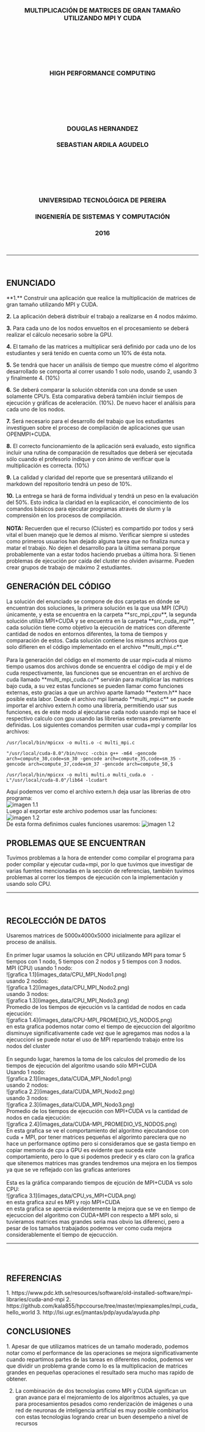 <h3 align="center">MULTIPLICACIÓN DE MATRICES DE GRAN TAMAÑO UTILIZANDO MPI Y CUDA</h3>
<br>
<br>
<br>
<br>
<br>
<h3 align="center">HIGH PERFORMANCE COMPUTING</h3>
<br>
<br>
<br>
<br>
<br>
<h3 align="center">DOUGLAS HERNANDEZ</h3>
<h3 align="center">SEBASTIAN ARDILA AGUDELO</h3>
<br>
<br>
<br>
<br>
<br>
<h3 align="center">UNIVERSIDAD TECNOLÓGICA DE PEREIRA</h3>
<h3 align="center">INGENIERÍA DE SISTEMAS Y COMPUTACIÓN</h3>
<h3 align="center">2016</h3>
<br>
<HR width=100% align="center">
<br>
<h2 >ENUNCIADO</h2>
**1.** Construir una aplicación que realice la multiplicación de matrices de gran tamaño utilizando MPI y CUDA.
<br>

**2.** La aplicación deberá distribuir el trabajo a realizarse en 4 nodos máximo.
<br>

**3.** Para cada uno de los nodos envueltos en el procesamiento se deberá realizar el cálculo necesario sobre la GPU.
<br>

**4.** El tamaño de las matrices a multiplicar será definido por cada uno de los estudiantes y será tenido en cuenta como un 10% de ésta nota.
<br>

**5.** Se tendrá que hacer un análisis de tiempo que muestre cómo el algoritmo desarrollado se comporta al correr usando 1 solo nodo, usando 2, usando 3 y finalmente 4. (10%)
<br>

**6.** Se deberá comparar la solución obtenida con una donde se usen solamente CPU’s. Esta comparativa deberá también incluir tiempos de ejecución y gráficas de aceleración. (10%). De nuevo hacer el análisis para cada uno de los nodos.
<br>

**7.** Será necesario para el desarrollo del trabajo que los estudiantes investiguen sobre el proceso de compilación de aplicaciones que usan OPENMPI+CUDA.
<br>

**8.** El correcto funcionamiento de la aplicación será evaluado, esto significa incluir una rutina de comparación de resultados que deberá ser ejecutada sólo cuando el profesorlo indique y con ánimo de verificar que la multiplicación es correcta. (10%)
<br>

**9.** La calidad y claridad del reporte que se presentará utilizando el markdown del repositorio tendrá un peso de 10%.
<br>

**10.** La entrega se hará de forma individual y tendrá un peso en la evaluación del 50%. Esto indica la claridad en la explicación, el conocimiento de los comandos básicos para ejecutar programas através de slurm y la comprensión en los procesos de compilación.
<br>
<br>
**NOTA:** Recuerden que el recurso (Clúster) es compartido por todos y será vital el buen manejo que le demos al mismo. Verificar siempre si ustedes como primeros usuarios han dejado alguna tarea que no finaliza nunca y matar el trabajo. No dejen el desarrollo para la última semana porque probablemente van a estar todos haciendo pruebas a última hora. Si tienen problemas de ejecución por caída del cluster no olviden avisarme. Pueden crear grupos de trabajo de máximo 2 estudiantes.
<br>
<h2 >GENERACIÓN DEL CÓDIGO</h2>
La solución del enunciado se compone de dos carpetas en dónde se encuentran dos soluciones, la primera solución es la que usa MPI (CPU) únicamente, y esta se encuentra en la carpeta **src_mpi_cpu**, la segunda solución utiliza MPI+CUDA y se encuentra en la carpeta **src_cuda_mpi**, cada solución tiene como objetivo la ejecución de matrices con diferente cantidad de nodos en entornos diferentes, la toma de tiempos y comparación de estos. Cada solución contiene los mismos archivos que solo difieren en el código implementado en el archivo **multi_mpi.c**.
<br>
<br>
Para la generación del código en el momento de usar mpi+cuda al mismo tiempo usamos dos archivos donde se encuentra el código de mpi y el de cuda respectivamente, las funciones que se encuentran en el archivo de cuda llamado **multi_mpi_cuda.cu** servirán para multiplicar las matrices bajo cuda, a su vez estas funciones se pueden llamar como funciones externas, esto gracias a que un archivo aparte llamado **extern.h** hace posible esta labor. Desde el archivo mpi llamado **multi_mpi.c** se puede importar el archivo extern.h como una librería, permitiendo usar sus funciones, es de este modo al ejecutarse cada nodo usando mpi se hace el respectivo calculo con gpu usando las librerias externas previamente definidas.
Los siguientes comandos permiten usar cuda+mpi y compilar los archivos:

``` /usr/local/bin/mpicxx -o multi.o -c multi_mpi.c ```

``` "/usr/local/cuda-8.0"/bin/nvcc -ccbin g++ -m64 -gencode arch=compute_30,code=sm_30 -gencode arch=compute_35,code=sm_35 -gencode arch=compute_37,code=sm_37 -gencode arch=compute_50,$ ```

``` /usr/local/bin/mpicxx -o multi multi.o multi_cuda.o  -L"/usr/local/cuda-8.0"/lib64 -lcudart ```

Aquí podemos ver como el archivo extern.h deja usar las librerias de otro programa:
<br>
![imagen 1.1](images_data/extern.png)
<br>
Luego al exportar este archivo podemos usar las funciones:
<br>
![imagen 1.2](images_data/include-extern.png)
<br>
De esta forma definimos cuales funciones usaremos:
![imagen 1.2](images_data/extern-functions-definition.png)
<br>
<h2 >PROBLEMAS QUE SE ENCUENTRAN</h2>
Tuvimos problemas a la hora de entender como compilar el programa para poder compilar y ejecutar cuda+mpi, por lo que tuvimos que investigar de varias fuentes mencionadas en la sección de referencias, también tuvimos problemas al correr los tiempos de ejecución con la implementación y usando solo CPU.
<br>
<HR width=100% align="center">
<br>
<h2>RECOLECCIÓN DE DATOS</h2>
Usaremos matrices de 5000x4000x5000 inicialmente para agilizar el proceso de análisis.
<br>
<br>
En primer lugar usamos la solución en CPU utilizando MPI para tomar 5 tiempos con 1 nodo, 5 tiempos con 2 nodos y 5 tiempos con 3 nodos.
<br>
MPI (CPU)
usando 1 nodo:
<br>
![grafica 1.1](images_data/CPU_MPI_Nodo1.png)
<br>
usando 2 nodos:
<br>
![grafica 1.2](images_data/CPU_MPI_Nodo2.png)
<br>
usando 3 nodos:
<br>
![grafica 1.3](images_data/CPU_MPI_Nodo3.png)
<br>
Promedio de los tiempos de ejecución vs la cantidad de nodos en cada ejecución:
<br>
![grafica 1.4](images_data/CPU-MPI_PROMEDIO_VS_NODOS.png)
<br>
en esta grafica podemos notar como el tiempo de ejecuccion del algoritmo disminuye significativamente cade vez que le agregamos mas nodos a la ejecuccioni se puede notar el uso de MPI repartiendo trabajo entre los nodos del cluster
<br>
<br>
En segundo lugar, haremos la toma de los calculos del promedio de los tiempos de ejecución del algoritmo usando sólo MPI+CUDA
<br>
Usando 1 nodo:
<br>
![grafica 2.1](images_data/CUDA_MPI_Nodo1.png)
<br>
usando 2 nodos:
<br>
![grafica 2.2](images_data/CUDA_MPI_Nodo2.png)
<br>
usando 3 nodos:
<br>
![grafica 2.3](images_data/CUDA_MPI_Nodo3.png)
<br>
Promedio de los tiempos de ejecución con MPI+CUDA vs la cantidad de nodos en cada ejecución:
<br>
![grafica 2.4](images_data/CUDA-MPI_PROMEDIO_VS_NODOS.png)
<br>
En esta grafica se ve el comportamiento del algoritmo ejecutandose con cuda + MPI, por tener matrices pequeñas el algorimto pareciera que no hace un performance optimo pero si consideramos que se gasta tiempo en copiar memoria de cpu a GPU es evidente que suceda este comportamiento, pero lo que si podemos predecir y es claro con la grafica que sitenemos matrices mas grandes tendremos una mejora en los tiempos ya que se ve reflejado con las graficas anteriores
<br>
<br>
Esta es la gráfica comparando tiempos de ejcución de MPI+CUDA vs solo CPU:
<br>
![grafica 3.1](images_data/CPU_vs_MPI+CUDA.png)
<br>
en esta grafica azul es MPI y rojo MPI+CUDA
<br>
en esta grafica se apercia evidentemente la mejora que se ve en tiempo de ejecuccion del algoritmo con CUDA+MPI con respecto a MPI solo, si tuvieramos matrices mas grandes seria mas obvio las diferenci, pero a pesar de los tamaños trabajados podemos ver como cuda mejora considerablemente el tiempo de ejecucción.
<br>

<HR width=100% align="center">
<br>

<br>
<h2>REFERENCIAS</h2>
1. https://www.pdc.kth.se/resources/software/old-installed-software/mpi-libraries/cuda-and-mpi
2. https://github.com/kala855/hpccourse/tree/master/mpiexamples/mpi_cuda_hello_world
3. http://lsi.ugr.es/jmantas/pdp/ayuda/ayuda.php
<br>
<h2>CONCLUSIONES</h2>
1. Apesar de que utilizamos matrices de un tamaño moderado, podemos notar como el performance de las operaciones se mejora significativamente cuando repartimos partes de las tareas en diferentes nodos, podemos ver que dividir un problema grande como lo es la multiplicacion de matrices grandes en pequeñas operaciones el resultado sera mucho mas rapido de obtener.

2. La combinación de dos tecnologías como MPI y CUDA significan un gran avance para el mejoramiento de los algoritmos actuales, ya que para procesamientos pesados como renderización de imágenes o una red de neuronas de inteligencia artificial es muy posible combinarlos con estas tecnologias logrando crear un buen desempeño a nivel de recursos
<br>
